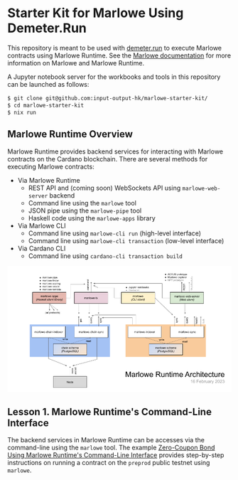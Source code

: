 # Starter Kit for Marlowe Using Demeter.Run

This repository is meant to be used with [demeter.run](https://demeter.run) to execute Marlowe contracts using Marlowe Runtime. See the [Marlowe documentation](https://github.com/input-output-hk/marlowe-doc/blob/main/README.md) for more information on Marlowe and Marlowe Runtime.

A Jupyter notebook server for the workbooks and tools in this repository can be launched as follows:
```console
$ git clone git@github.com:input-output-hk/marlowe-starter-kit/
$ cd marlowe-starter-kit
$ nix run
```


## Marlowe Runtime Overview

Marlowe Runtime provides backend services for interacting with Marlowe contracts on the Cardano blockchain. There are several methods for executing Marlowe contracts:

- Via Marlowe Runtime
  -  REST API and (coming soon) WebSockets API using `marlowe-web-server` backend
  -  Command line using the `marlowe` tool
  -  JSON pipe using the `marlowe-pipe` tool
  -  Haskell code using the `marlowe-apps` library
- Via Marlowe CLI
  - Command line using `marlowe-cli run` (high-level interface)
  - Command line using `marlowe-cli transaction` (low-level interface)
- Via Cardano CLI
  - Command line using `cardano-cli transaction build`
  
![Marlowe Runtime architecture](architecture.png)


## Lesson 1. Marlowe Runtime\'s Command-Line Interface

The backend services in Marlowe Runtime can be accesses via the command-line using the `marlowe` tool. The example [Zero-Coupon Bond Using Marlowe Runtime's Command-Line Interface](runtime-cli/zcb.ipynb) provides step-by-step instructions on running a contract on the `preprod` public testnet using `marlowe`.
